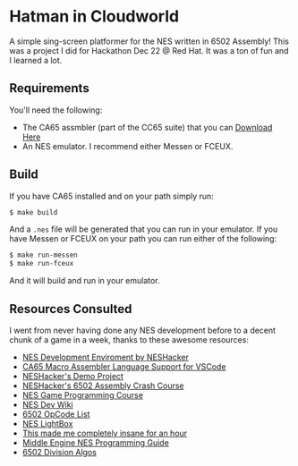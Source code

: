 # Hatman in Cloudworld

A simple sing-screen platformer for the NES written in 6502 Assembly! This was a project I did for Hackathon Dec 22 @ Red Hat. It was a ton of fun and I learned a lot.

## Requirements
You'll need the following:
* The CA65 assmbler (part of the CC65 suite) that you can [Download Here](https://cc65.github.io/getting-started.html)
* An NES emulator. I recommend either Messen or FCEUX.

## Build
If you have CA65 installed and on your path simply run:

```bash
$ make build
```

And a `.nes` file will be generated that you can run in your emulator. If you have Messen or FCEUX on your path you can run either of the following:

```bash
$ make run-messen
$ make run-fceux
```

And it will build and run in your emulator.

## Resources Consulted
I went from never having done any NES development before to a decent chunk of a game in a week, thanks to these awesome resources:

* [NES Development Enviroment by NESHacker](https://www.youtube.com/watch?v=RtY5FV5TrIU)
* [CA65 Macro Assembler Language Support for VSCode](https://github.com/tlgkccampbell/code-ca65)
* [NESHacker's Demo Project](https://github.com/NesHacker/DevEnvironmentDemo)
* [NESHacker's 6502 Assembly Crash Course](https://www.youtube.com/playlist?list=PLgvDB6LWam2WvoFvh8tlUqbqw92qWM0aP)
* [NES Game Programming Course](https://courses.pikuma.com/courses/take/nes-game-programming-tutorial)
* [NES Dev Wiki](https://www.nesdev.org/wiki/Nesdev_Wiki)
* [6502 OpCode List](http://www.6502.org/tutorials/6502opcodes.html)
* [NES LightBox](https://famicom.party/neslightbox/)
* [This made me completely insane for an hour](https://yeahexp.com/why-in-mos-6502-does-the-sbc-subtract-2-instead-of-1-the-first-time/)
* [Middle Engine NES Programming Guide](https://www.middle-engine.com/blog/posts/2020/06/23/programming-the-nes-the-6502-in-detail)
* [6502 Division Algos](https://mdfs.net/Info/Comp/6502/ProgTips/6502Divide)